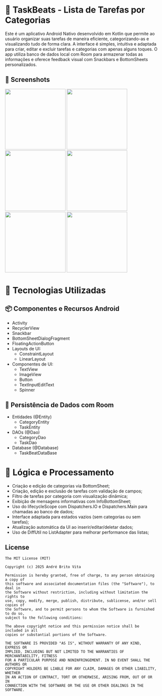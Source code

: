 # 📝 TaskBeats - Lista de Tarefas por Categorias

Este é um aplicativo Android Nativo desenvolvido em Kotlin que permite ao usuário organizar suas tarefas de maneira eficiente, categorizando-as e visualizando tudo de forma clara.
A interface é simples, intuitiva e adaptada para criar, editar e excluir tarefas e categorias com apenas alguns toques.
O app utiliza banco de dados local com Room para armazenar todas as informações e oferece feedback visual com Snackbars e BottomSheets personalizados.

## :camera_flash: Screenshots
<!-- You can add more screenshots here if you like -->
<img src="https://github.com/user-attachments/assets/23cac793-9c35-4742-aaed-722815fd06d9" width=200/> <img src="https://github.com/user-attachments/assets/6bc01234-7dcc-4b4b-9e65-e17fa30b8b3b" width=200/> <img src="https://github.com/user-attachments/assets/63d27f93-67ce-4388-934e-9c26dd6b0c45" width=200/> <img src="https://github.com/user-attachments/assets/a8b426bd-b7ab-4406-8a6d-5195c42fbc5d" width=200/> <img src="https://github.com/user-attachments/assets/1c9f38f6-0b91-4337-a4a6-4d87ab617dab" width=200/> <img src="https://github.com/user-attachments/assets/1b59408b-89a0-4d43-9d24-14531482e628" width=200/>

# 🧰 Tecnologias Utilizadas
## 📦 Componentes e Recursos Android
- Activity
- RecyclerView
- Snackbar
- BottomSheetDialogFragment
- FloatingActionButton
- Layouts de UI:
  - ConstraintLayout
  - LinearLayout
- Componentes de UI:
  - TextView
  - ImageView
  - Button
  - TextInputEditText
  - Spinner

## 💾 Persistência de Dados com Room
- Entidades (@Entity)
  - CategoryEntity
  - TaskEntity
- DAOs (@Dao)
  - CategoryDao
  - TaskDao
- Database (@Database)
  - TaskBeatDataBase

# 🧠 Lógica e Processamento
- Criação e edição de categorias via BottomSheet;
- Criação, edição e exclusão de tarefas com validação de campos;
- Filtro de tarefas por categoria com visualização dinâmica;
- Exibição de mensagens informativas com InfoBottomSheet;
- Uso do lifecycleScope com Dispatchers.IO e Dispatchers.Main para chamadas ao banco de dados;
- Interface adaptada para estados vazios (sem categorias ou sem tarefas);
- Atualização automática da UI ao inserir/editar/deletar dados;
- Uso de DiffUtil no ListAdapter para melhorar performance das listas;

## License
```
The MIT License (MIT)

Copyright (c) 2025 André Brito Vita

Permission is hereby granted, free of charge, to any person obtaining a copy of
this software and associated documentation files (the "Software"), to deal in
the Software without restriction, including without limitation the rights to
use, copy, modify, merge, publish, distribute, sublicense, and/or sell copies of
the Software, and to permit persons to whom the Software is furnished to do so,
subject to the following conditions:

The above copyright notice and this permission notice shall be included in all
copies or substantial portions of the Software.

THE SOFTWARE IS PROVIDED "AS IS", WITHOUT WARRANTY OF ANY KIND, EXPRESS OR
IMPLIED, INCLUDING BUT NOT LIMITED TO THE WARRANTIES OF MERCHANTABILITY, FITNESS
FOR A PARTICULAR PURPOSE AND NONINFRINGEMENT. IN NO EVENT SHALL THE AUTHORS OR
COPYRIGHT HOLDERS BE LIABLE FOR ANY CLAIM, DAMAGES OR OTHER LIABILITY, WHETHER
IN AN ACTION OF CONTRACT, TORT OR OTHERWISE, ARISING FROM, OUT OF OR IN
CONNECTION WITH THE SOFTWARE OR THE USE OR OTHER DEALINGS IN THE SOFTWARE.
```

